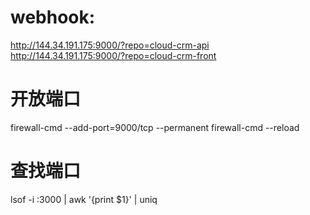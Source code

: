 
# webhook:


http://144.34.191.175:9000/?repo=cloud-crm-api
http://144.34.191.175:9000/?repo=cloud-crm-front

# 开放端口

firewall-cmd --add-port=9000/tcp --permanent
firewall-cmd --reload

# 查找端口

lsof -i :3000 | awk '{print $1}' | uniq
